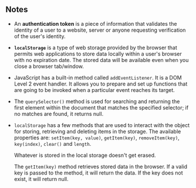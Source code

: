 ## Notes

- An **authentication token** is a piece of information that validates the identity of a user to a website, server or anyone requesting verification of the user's identity.
- **`localStorage`** is a type of web storage provided by the browser that permits web applications to store data locally within a user's browser with no expiration date. The stored data will be available even when you close a browser tab/window.
- JavaScript has a built-in method called `addEventListener`. It is a DOM Level 2 event handler. It allows you to prepare and set up functions that are going to be invoked when a particular event reaches its target.
- The `querySelector()` method is used for searching and returning the first element within the document that matches the specified selector; if no matches are found, it returns null.
- `localStorage` has a few methods that are used to interact with the object for storing, retrieving and deleting items in the storage. The available properties are: `setItem(key, value)`, `getItem(key)`, `removeItem(key)`, `key(index)`, `clear()` and `length`.

    Whatever is stored in the local storage doesn't get erased.  
    
    The  `getItem(key)` method retrieves stored data in the browser. If a valid key is passed to the method, it will return the data. If the key does not exist, it will return null. 